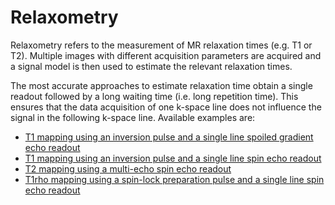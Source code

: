 # Relaxometry

Relaxometry refers to the measurement of MR relaxation times (e.g. T1 or T2). Multiple images with different acquisition parameters are 
acquired and a signal model is then used to estimate the relevant relaxation times. 

The most accurate approaches to estimate relaxation time obtain a single readout followed by a long waiting time (i.e. long repetition time). 
This ensures that the data acquisition of one k-space line does not influence the signal in the following k-space line. 
Available examples are:

- [T1 mapping using an inversion pulse and a single line spoiled gradient echo readout](t1_inv_rec_gre_single_line.ipynb)
- [T1 mapping using an inversion pulse and a single line spin echo readout](t1_inv_rec_se_single_line.ipynb)
- [T2 mapping using a multi-echo spin echo readout](t2_multi_echo_se_single_line.ipynb)
- [T1rho mapping using a spin-lock preparation pulse and a single line spin echo readout](t1rho_se_single_line.ipynb)